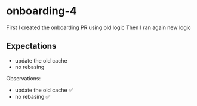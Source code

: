 # onboarding-4

First I created the onboarding PR using old logic
Then I ran again new logic

## Expectations
  - update the old cache
  - no rebasing
  
Observations:
  - update the old cache ✅
  - no rebasing ✅
